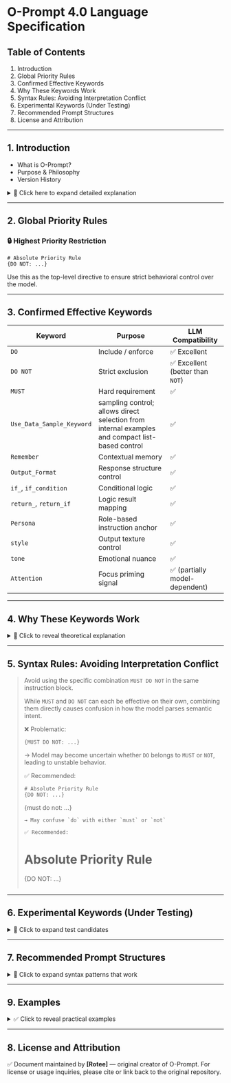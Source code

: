 # O-Prompt 4.0 Language Specification

## Table of Contents
1. Introduction
2. Global Priority Rules
3. Confirmed Effective Keywords
4. Why These Keywords Work
5. Syntax Rules: Avoiding Interpretation Conflict
6. Experimental Keywords (Under Testing)
7. Recommended Prompt Structures
8. License and Attribution

---

## 1. Introduction
- What is O-Prompt?
- Purpose & Philosophy
- Version History

<details>
<summary>📌 Click here to expand detailed explanation</summary>

### What is O-Prompt?
O-Prompt is a lightweight, LLM-focused prompt engineering language developed by Rotee. It is designed to optimize the clarity, efficiency, and expressiveness of prompts in a way that surpasses traditional systems like Markdown or JSON-based formats. Its purpose is to enable precise instruction of AI behavior through compact, modular, and semantically rich syntax.

### Purpose & Philosophy
The core philosophy behind O-Prompt is to simplify prompt construction while increasing its interpretability for AI models—especially for small and mid-size LLMs. Unlike most languages that avoid negatives, O-Prompt embraces `DO NOT` directives to increase clarity and control. Inspired by practices in image models like Stable Diffusion, O-Prompt allows for weighted attention, conditional logic, and explicit sampling guidance—all in human-readable form.

### Version History
- **v1.0** (2025-01-14): Initial prototype, used in "Rotee's RP Prompt Mild 1.2 Preview"
- **v4.0** (2025-04): Fully modular structure, model-tested with LLaMA3 7B, Claude Haiku, and GPT-3.5 class models

</details>

---

## 2. Global Priority Rules

### 🔒 Highest Priority Restriction
```
# Absolute Priority Rule
{DO NOT: ...}
```
Use this as the top-level directive to ensure strict behavioral control over the model.

---

## 3. Confirmed Effective Keywords

| Keyword | Purpose | LLM Compatibility |
|---------|---------|--------------------|
| `DO` | Include / enforce | ✅ Excellent |
| `DO NOT` | Strict exclusion | ✅ Excellent (better than `NOT`) |
| `MUST` | Hard requirement | ✅ |
| `Use_Data_Sample_Keyword` | sampling control; allows direct selection from internal examples and compact list-based control | ✅ |
| `Remember` | Contextual memory | ✅ |
| `Output_Format` | Response structure control | ✅ |
| `if_`, `if_condition` | Conditional logic | ✅ |
| `return_`, `return_if` | Logic result mapping | ✅ |
| `Persona` | Role-based instruction anchor | ✅ |
| `style` | Output texture control | ✅ |
| `tone` | Emotional nuance | ✅ |
| `Attention` | Focus priming signal | ✅ (partially model-dependent) |

---

## 4. Why These Keywords Work

<details>
<summary>📌 Click to reveal theoretical explanation</summary>

### 3 Core Conditions for Effective Keywords:

1. **Shallow Inference Compatibility**  
   → Keywords must be interpretable even by smaller/lower-depth models.

2. **Alignment with Model Architecture**  
   → Best keywords match core mechanisms (like `Attention`).

3. **Presence in Training Corpus**  
   → Commonly seen terms in training data are more likely to be correctly interpreted.

</details>

---

## 5. Syntax Rules: Avoiding Interpretation Conflict

> Avoid using the specific combination `MUST DO NOT` in the same instruction block.
> 
> While `MUST` and `DO NOT` can each be effective on their own, combining them directly causes confusion in how the model parses semantic intent.
> 
> ❌ Problematic:
> ```
> {MUST DO NOT: ...}
> ```
> → Model may become uncertain whether `DO` belongs to `MUST` or `NOT`, leading to unstable behavior.
> 
> ✅ Recommended:
> ```
> # Absolute Priority Rule
> {DO NOT: ...}
> ```
> {must do not: ...}
> ```
> → May confuse `do` with either `must` or `not`
> 
> ✅ Recommended:
> ```
> # Absolute Priority Rule
> {DO NOT: ...}
> ```

---

## 6. Experimental Keywords (Under Testing)

<details>
<summary>🧪 Click to expand test candidates</summary>

| Keyword | Hypothesis | Planned Usage |
|---------|------------|----------------|
| `Prompt-Negative Prompt Structure` | Dual-channel block separation for command/negation | `Command: ...` / `Negative: ...` |

</details>

---

## 7. Recommended Prompt Structures

<details>
<summary>🧠 Click to expand syntax patterns that work</summary>

### 📘 Proven Prompt Structures:

- `{Key: Value}` → universal tagging and logic
- `or`, `或` → alternate choice structure
- `{DO NOT: ...}` → strict exclusion logic
- `#`, `##`, `>` → markdown-style anchors
- `[tag]`, `>info:` → meta-output and annotation

</details>

---

## 9. Examples

<details>
<summary>✅ Click to reveal practical examples</summary>

### 9.1 Persona Setting Example
```prompt
# Session Persona Setting
name: Runa
goal: To provide useful information to the user.
personality: Kind, professional and helpful, meticulous, realistic, cynical;
---
{DO NOT: Provide incorrect information, speak assumptions as facts, make hasty conclusions}
```
*Description*: This example demonstrates how to set a chatbot's persona. The chatbot named 'Runa' aims to provide useful information to users and is defined to have a kind and professional personality. Additionally, the 'DO NOT' directive specifies behaviors to avoid, such as providing incorrect information or making hasty conclusions.

---

### 9.2 Data Sampling Specification Example
```prompt
{Must_Priority_Use_Data_Sample_Keywords: Minecraft1.12.1, script}
{DO NOT: Refer to data from other versions}

Command: Please write a script based on the Minecraft 1.12.1 economy plugin.
```
*Description*: This prompt uses 'Must_Priority_Use_Data_Sample_Keywords' to prioritize data sampling for specific keywords (Minecraft1.12.1, script). The 'DO NOT' directive restricts referencing data from other versions, ensuring the model generates a script based on the correct version.

---

### 9.3 Conditional Directive Example
```prompt
# Absolute Rule
{if_"User dances": returns_Choose only one_"Play tambourine" or "Dance together"}
{DO NOT: Execute both options simultaneously}
```
*Description*: This example shows how to set conditional directives using 'if' and 'returns'. When the user performs 'dances', the model is instructed to choose only one response between 'Play tambourine' or 'Dance together'. The 'DO NOT' directive clearly restricts executing both options simultaneously.

---

### 9.4 Mixing Numbers with DO/DO NOT Example
```prompt
# Session Goals
A core explanation of the session goals

## Session Rules
1. Instruction Title & Description
   {DO: Instruction1}
   {DO NOT: Prohibition1}

2. Second Instruction Title & Description
   {DO: Instruction2}
   {DO NOT: Prohibition2}
```
*Description*: This structure demonstrates how to clearly define session rules by mixing numbering with 'DO'/'DO NOT' directives. For each instruction, the actions to perform and actions to avoid are specified, effectively controlling the model's behavior.

</details>

---

## 8. License and Attribution

✅ Document maintained by **[Rotee]** — original creator of O-Prompt.
For license or usage inquiries, please cite or link back to the original repository.
